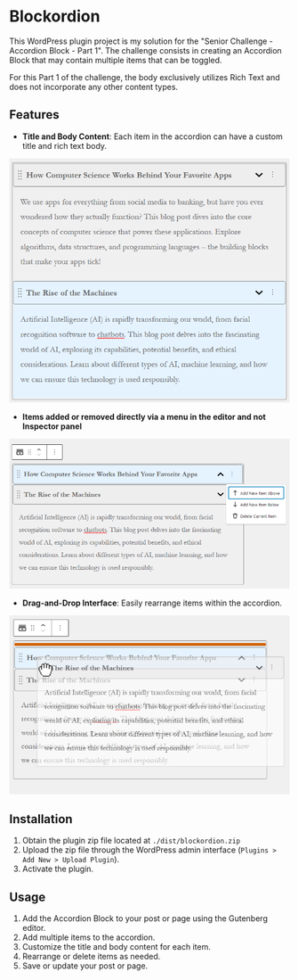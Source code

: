 # Blockordion

This WordPress plugin project is my solution for the "Senior Challenge - Accordion Block - Part 1".
The challenge consists in creating an Accordion Block that may contain multiple items that can be toggled.

For this Part 1 of the challenge, the body exclusively utilizes Rich Text and does not incorporate any other content
types.

## Features

- **Title and Body Content**: Each item in the accordion can have a custom title and rich text body.

![Editor](./blockordion/docs/editor.png)

- **Items added or removed directly via a menu in the editor and not Inspector panel**

![Menu](./blockordion/docs/menu.png)

- **Drag-and-Drop Interface**: Easily rearrange items within the accordion.

![Drag And Drop](./blockordion/docs/drag_and_drop.png)

## Installation

1. Obtain the plugin zip file located at `./dist/blockordion.zip`
2. Upload the zip file through the WordPress admin interface (`Plugins > Add New > Upload Plugin`).
3. Activate the plugin.

## Usage

1. Add the Accordion Block to your post or page using the Gutenberg editor.
2. Add multiple items to the accordion.
3. Customize the title and body content for each item.
4. Rearrange or delete items as needed.
5. Save or update your post or page.



